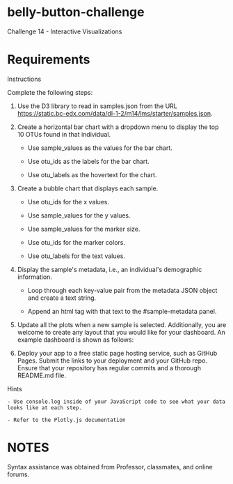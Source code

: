 # belly-button-challenge

Challenge 14 - Interactive Visualizations

# Requirements

Instructions

Complete the following steps:

1. Use the D3 library to read in samples.json from the URL https://static.bc-edx.com/data/dl-1-2/m14/lms/starter/samples.json.
   
2. Create a horizontal bar chart with a dropdown menu to display the top 10 OTUs found in that individual.

    - Use sample_values as the values for the bar chart.

    - Use otu_ids as the labels for the bar chart.

    - Use otu_labels as the hovertext for the chart.

3. Create a bubble chart that displays each sample.

    - Use otu_ids for the x values.

    - Use sample_values for the y values.

    - Use sample_values for the marker size.

    - Use otu_ids for the marker colors.

    - Use otu_labels for the text values.

4. Display the sample's metadata, i.e., an individual's demographic information.

    - Loop through each key-value pair from the metadata JSON object and create a text string.

    - Append an html tag with that text to the #sample-metadata panel.

5. Update all the plots when a new sample is selected. Additionally, you are welcome to create any layout that you would like for your dashboard. An example dashboard is shown as follows:

6. Deploy your app to a free static page hosting service, such as GitHub Pages. Submit the links to your deployment and your GitHub repo. Ensure that your repository has regular commits and a thorough README.md file.

Hints

    - Use console.log inside of your JavaScript code to see what your data looks like at each step.

    - Refer to the Plotly.js documentation 

# NOTES

Syntax assistance was obtained from Professor, classmates, and online forums.
